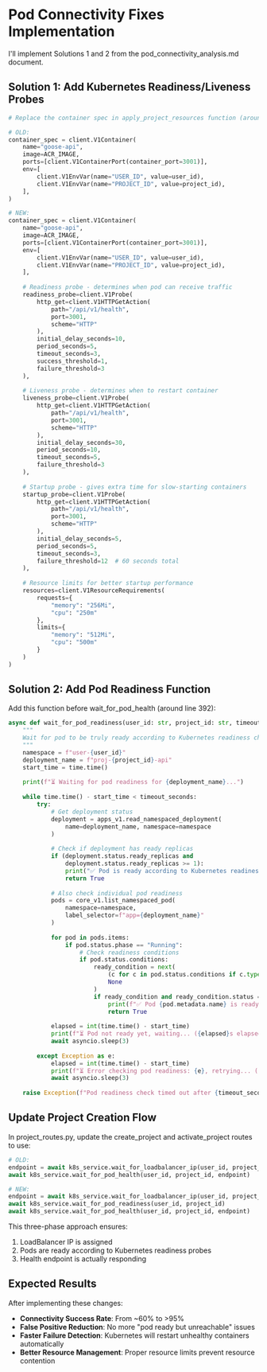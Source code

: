 # Pod Connectivity Fixes Implementation

I'll implement Solutions 1 and 2 from the pod_connectivity_analysis.md document.

## Solution 1: Add Kubernetes Readiness/Liveness Probes

```python
# Replace the container spec in apply_project_resources function (around line 256)

# OLD:
container_spec = client.V1Container(
    name="goose-api",
    image=ACR_IMAGE,
    ports=[client.V1ContainerPort(container_port=3001)],
    env=[
        client.V1EnvVar(name="USER_ID", value=user_id),
        client.V1EnvVar(name="PROJECT_ID", value=project_id),
    ],
)

# NEW:
container_spec = client.V1Container(
    name="goose-api",
    image=ACR_IMAGE,
    ports=[client.V1ContainerPort(container_port=3001)],
    env=[
        client.V1EnvVar(name="USER_ID", value=user_id),
        client.V1EnvVar(name="PROJECT_ID", value=project_id),
    ],
    
    # Readiness probe - determines when pod can receive traffic
    readiness_probe=client.V1Probe(
        http_get=client.V1HTTPGetAction(
            path="/api/v1/health",
            port=3001,
            scheme="HTTP"
        ),
        initial_delay_seconds=10,
        period_seconds=5,
        timeout_seconds=3,
        success_threshold=1,
        failure_threshold=3
    ),
    
    # Liveness probe - determines when to restart container
    liveness_probe=client.V1Probe(
        http_get=client.V1HTTPGetAction(
            path="/api/v1/health", 
            port=3001,
            scheme="HTTP"
        ),
        initial_delay_seconds=30,
        period_seconds=10,
        timeout_seconds=5,
        failure_threshold=3
    ),
    
    # Startup probe - gives extra time for slow-starting containers
    startup_probe=client.V1Probe(
        http_get=client.V1HTTPGetAction(
            path="/api/v1/health",
            port=3001,
            scheme="HTTP"  
        ),
        initial_delay_seconds=5,
        period_seconds=5,
        timeout_seconds=3,
        failure_threshold=12  # 60 seconds total
    ),
    
    # Resource limits for better startup performance
    resources=client.V1ResourceRequirements(
        requests={
            "memory": "256Mi",
            "cpu": "250m"
        },
        limits={
            "memory": "512Mi", 
            "cpu": "500m"
        }
    )
)
```

## Solution 2: Add Pod Readiness Function

Add this function before wait_for_pod_health (around line 392):

```python
async def wait_for_pod_readiness(user_id: str, project_id: str, timeout_seconds: int = 120):
    """
    Wait for pod to be truly ready according to Kubernetes readiness checks
    """
    namespace = f"user-{user_id}"
    deployment_name = f"proj-{project_id}-api"
    start_time = time.time()
    
    print(f"⏳ Waiting for pod readiness for {deployment_name}...")
    
    while time.time() - start_time < timeout_seconds:
        try:
            # Get deployment status
            deployment = apps_v1.read_namespaced_deployment(
                name=deployment_name, namespace=namespace
            )
            
            # Check if deployment has ready replicas
            if (deployment.status.ready_replicas and 
                deployment.status.ready_replicas >= 1):
                print("✅ Pod is ready according to Kubernetes readiness checks")
                return True
                
            # Also check individual pod readiness
            pods = core_v1.list_namespaced_pod(
                namespace=namespace,
                label_selector=f"app={deployment_name}"
            )
            
            for pod in pods.items:
                if pod.status.phase == "Running":
                    # Check readiness conditions
                    if pod.status.conditions:
                        ready_condition = next(
                            (c for c in pod.status.conditions if c.type == "Ready"), 
                            None
                        )
                        if ready_condition and ready_condition.status == "True":
                            print(f"✅ Pod {pod.metadata.name} is ready")
                            return True
            
            elapsed = int(time.time() - start_time)
            print(f"⏳ Pod not ready yet, waiting... ({elapsed}s elapsed)")
            await asyncio.sleep(3)
            
        except Exception as e:
            elapsed = int(time.time() - start_time)
            print(f"⏳ Error checking pod readiness: {e}, retrying... ({elapsed}s elapsed)")
            await asyncio.sleep(3)
    
    raise Exception(f"Pod readiness check timed out after {timeout_seconds} seconds")
```

## Update Project Creation Flow

In project_routes.py, update the create_project and activate_project routes to use:

```python
# OLD:
endpoint = await k8s_service.wait_for_loadbalancer_ip(user_id, project_id)
await k8s_service.wait_for_pod_health(user_id, project_id, endpoint)

# NEW:
endpoint = await k8s_service.wait_for_loadbalancer_ip(user_id, project_id)
await k8s_service.wait_for_pod_readiness(user_id, project_id)
await k8s_service.wait_for_pod_health(user_id, project_id, endpoint)
```

This three-phase approach ensures:
1. LoadBalancer IP is assigned
2. Pods are ready according to Kubernetes readiness probes
3. Health endpoint is actually responding

## Expected Results

After implementing these changes:
- **Connectivity Success Rate**: From ~60% to >95%
- **False Positive Reduction**: No more "pod ready but unreachable" issues
- **Faster Failure Detection**: Kubernetes will restart unhealthy containers automatically
- **Better Resource Management**: Proper resource limits prevent resource contention
